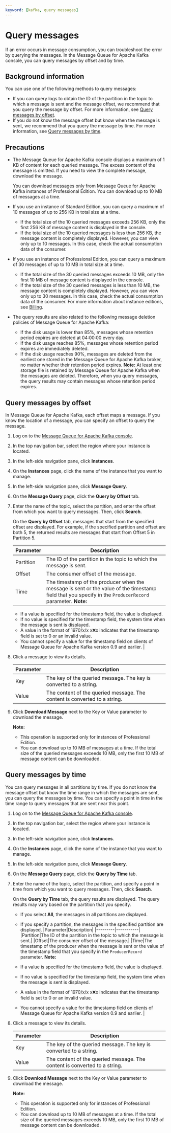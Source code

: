 ```yaml
---
keyword: [kafka, query messages]
---
```


# Query messages

If an error occurs in message consumption, you can troubleshoot the error by querying the messages. In the Message Queue for Apache Kafka console, you can query messages by offset and by time.

## Background information

You can use one of the following methods to query messages:

-   If you can query logs to obtain the ID of the partition in the topic to which a message is sent and the message offset, we recommend that you query the message by offset. For more information, see [Query messages by offset](#section_x5a_pxt_51v).
-   If you do not know the message offset but know when the message is sent, we recommend that you query the message by time. For more information, see [Query messages by time](#section_qkk_rm7_sae).

## Precautions

-   The Message Queue for Apache Kafka console displays a maximum of 1 KB of content for each queried message. The excess content of the message is omitted. If you need to view the complete message, download the message.

    You can download messages only from Message Queue for Apache Kafka instances of Professional Edition. You can download up to 10 MB of messages at a time.

-   If you use an instance of Standard Edition, you can query a maximum of 10 messages of up to 256 KB in total size at a time.
    -   If the total size of the 10 queried messages exceeds 256 KB, only the first 256 KB of message content is displayed in the console.
    -   If the total size of the 10 queried messages is less than 256 KB, the message content is completely displayed. However, you can view only up to 10 messages. In this case, check the actual consumption data of the consumer.
-   If you use an instance of Professional Edition, you can query a maximum of 30 messages of up to 10 MB in total size at a time.

    -   If the total size of the 30 queried messages exceeds 10 MB, only the first 10 MB of message content is displayed in the console.
    -   If the total size of the 30 queried messages is less than 10 MB, the message content is completely displayed. However, you can view only up to 30 messages. In this case, check the actual consumption data of the consumer.
    For more information about instance editions, see [Billing](/intl.en-US/Pricing/Billing.md).

-   The query results are also related to the following message deletion policies of Message Queue for Apache Kafka:

    -   If the disk usage is lower than 85%, messages whose retention period expires are deleted at 04:00:00 every day.
    -   If the disk usage reaches 85%, messages whose retention period expires are immediately deleted.
    -   If the disk usage reaches 90%, messages are deleted from the earliest one stored in the Message Queue for Apache Kafka broker, no matter whether their retention period expires.
    **Note:** At least one storage file is retained by Message Queue for Apache Kafka when the messages are deleted. Therefore, when you query messages, the query results may contain messages whose retention period expires.


## Query messages by offset

In Message Queue for Apache Kafka, each offset maps a message. If you know the location of a message, you can specify an offset to query the message.

1.  Log on to the [Message Queue for Apache Kafka console](https://kafka.console.aliyun.com/?spm=a2c4g.11186623.2.22.6bf72638IfKzDm).

2.  In the top navigation bar, select the region where your instance is located.

3.  In the left-side navigation pane, click **Instances**.

4.  On the **Instances** page, click the name of the instance that you want to manage.

5.  In the left-side navigation pane, click **Message Query**.

6.  On the **Message Query** page, click the **Query by Offset** tab.

7.  Enter the name of the topic, select the partition, and enter the offset from which you want to query messages. Then, click **Search**.

    On the **Query by Offset** tab, messages that start from the specified offset are displayed. For example, if the specified partition and offset are both 5, the returned results are messages that start from Offset 5 in Partition 5.

    |Parameter|Description|
    |---------|-----------|
    |Partition|The ID of the partition in the topic to which the message is sent.|
    |Offset|The consumer offset of the message.|
    |Time|The timestamp of the producer when the message is sent or the value of the timestamp field that you specify in the `ProducerRecord` parameter. **Note:**

    -   If a value is specified for the timestamp field, the value is displayed.
    -   If no value is specified for the timestamp field, the system time when the message is sent is displayed.
    -   A value in the format of 1970/x/x x:x:x indicates that the timestamp field is set to 0 or an invalid value.
    -   You cannot specify a value for the timestamp field on clients of Message Queue for Apache Kafka version 0.9 and earlier. |

8.  Click a message to view its details.

    |Parameter|Description|
    |---------|-----------|
    |Key|The key of the queried message. The key is converted to a string.|
    |Value|The content of the queried message. The content is converted to a string.|

9.  Click **Download Message** next to the Key or Value parameter to download the message.

    **Note:**

    -   This operation is supported only for instances of Professional Edition.
    -   You can download up to 10 MB of messages at a time. If the total size of the queried messages exceeds 10 MB, only the first 10 MB of message content can be downloaded.

## Query messages by time

You can query messages in all partitions by time. If you do not know the message offset but know the time range in which the messages are sent, you can query the messages by time. You can specify a point in time in the time range to query messages that are sent near this point.

1.  Log on to the [Message Queue for Apache Kafka console](https://kafka.console.aliyun.com/?spm=a2c4g.11186623.2.22.6bf72638IfKzDm).

2.  In the top navigation bar, select the region where your instance is located.

3.  In the left-side navigation pane, click **Instances**.

4.  On the **Instances** page, click the name of the instance that you want to manage.

5.  In the left-side navigation pane, click **Message Query**.

6.  On the **Message Query** page, click the **Query by Time** tab.

7.  Enter the name of the topic, select the partition, and specify a point in time from which you want to query messages. Then, click **Search**.

    On the **Query by Time** tab, the query results are displayed. The query results may vary based on the partition that you specify.

    -   If you select **All**, the messages in all partitions are displayed.
    -   If you specify a partition, the messages in the specified partition are displayed.
    |Parameter|Description|
    |---------|-----------|
    |Partition|The ID of the partition in the topic to which the message is sent.|
    |Offset|The consumer offset of the message.|
    |Time|The timestamp of the producer when the message is sent or the value of the timestamp field that you specify in the `ProducerRecord` parameter. **Note:**

    -   If a value is specified for the timestamp field, the value is displayed.
    -   If no value is specified for the timestamp field, the system time when the message is sent is displayed.
    -   A value in the format of 1970/x/x x:x:x indicates that the timestamp field is set to 0 or an invalid value.
    -   You cannot specify a value for the timestamp field on clients of Message Queue for Apache Kafka version 0.9 and earlier. |

8.  Click a message to view its details.

    |Parameter|Description|
    |---------|-----------|
    |Key|The key of the queried message. The key is converted to a string.|
    |Value|The content of the queried message. The content is converted to a string.|

9.  Click **Download Message** next to the Key or Value parameter to download the message.

    **Note:**

    -   This operation is supported only for instances of Professional Edition.
    -   You can download up to 10 MB of messages at a time. If the total size of the queried messages exceeds 10 MB, only the first 10 MB of message content can be downloaded.

